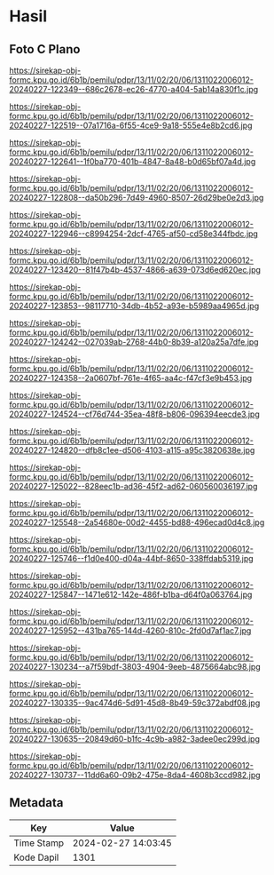 # Hasil

## Foto C Plano

https://sirekap-obj-formc.kpu.go.id/6b1b/pemilu/pdpr/13/11/02/20/06/1311022006012-20240227-122349--686c2678-ec26-4770-a404-5ab14a830f1c.jpg

https://sirekap-obj-formc.kpu.go.id/6b1b/pemilu/pdpr/13/11/02/20/06/1311022006012-20240227-122519--07a1716a-6f55-4ce9-9a18-555e4e8b2cd6.jpg

https://sirekap-obj-formc.kpu.go.id/6b1b/pemilu/pdpr/13/11/02/20/06/1311022006012-20240227-122641--1f0ba770-401b-4847-8a48-b0d65bf07a4d.jpg

https://sirekap-obj-formc.kpu.go.id/6b1b/pemilu/pdpr/13/11/02/20/06/1311022006012-20240227-122808--da50b296-7d49-4960-8507-26d29be0e2d3.jpg

https://sirekap-obj-formc.kpu.go.id/6b1b/pemilu/pdpr/13/11/02/20/06/1311022006012-20240227-122946--c8994254-2dcf-4765-af50-cd58e344fbdc.jpg

https://sirekap-obj-formc.kpu.go.id/6b1b/pemilu/pdpr/13/11/02/20/06/1311022006012-20240227-123420--81f47b4b-4537-4866-a639-073d6ed620ec.jpg

https://sirekap-obj-formc.kpu.go.id/6b1b/pemilu/pdpr/13/11/02/20/06/1311022006012-20240227-123853--98117710-34db-4b52-a93e-b5989aa4965d.jpg

https://sirekap-obj-formc.kpu.go.id/6b1b/pemilu/pdpr/13/11/02/20/06/1311022006012-20240227-124242--027039ab-2768-44b0-8b39-a120a25a7dfe.jpg

https://sirekap-obj-formc.kpu.go.id/6b1b/pemilu/pdpr/13/11/02/20/06/1311022006012-20240227-124358--2a0607bf-761e-4f65-aa4c-f47cf3e9b453.jpg

https://sirekap-obj-formc.kpu.go.id/6b1b/pemilu/pdpr/13/11/02/20/06/1311022006012-20240227-124524--cf76d744-35ea-48f8-b806-096394eecde3.jpg

https://sirekap-obj-formc.kpu.go.id/6b1b/pemilu/pdpr/13/11/02/20/06/1311022006012-20240227-124820--dfb8c1ee-d506-4103-a115-a95c3820638e.jpg

https://sirekap-obj-formc.kpu.go.id/6b1b/pemilu/pdpr/13/11/02/20/06/1311022006012-20240227-125022--828eec1b-ad36-45f2-ad62-060560036197.jpg

https://sirekap-obj-formc.kpu.go.id/6b1b/pemilu/pdpr/13/11/02/20/06/1311022006012-20240227-125548--2a54680e-00d2-4455-bd88-496ecad0d4c8.jpg

https://sirekap-obj-formc.kpu.go.id/6b1b/pemilu/pdpr/13/11/02/20/06/1311022006012-20240227-125746--f1d0e400-d04a-44bf-8650-338ffdab5319.jpg

https://sirekap-obj-formc.kpu.go.id/6b1b/pemilu/pdpr/13/11/02/20/06/1311022006012-20240227-125847--1471e612-142e-486f-b1ba-d64f0a063764.jpg

https://sirekap-obj-formc.kpu.go.id/6b1b/pemilu/pdpr/13/11/02/20/06/1311022006012-20240227-125952--431ba765-144d-4260-810c-2fd0d7af1ac7.jpg

https://sirekap-obj-formc.kpu.go.id/6b1b/pemilu/pdpr/13/11/02/20/06/1311022006012-20240227-130234--a7f59bdf-3803-4904-9eeb-4875664abc98.jpg

https://sirekap-obj-formc.kpu.go.id/6b1b/pemilu/pdpr/13/11/02/20/06/1311022006012-20240227-130335--9ac474d6-5d91-45d8-8b49-59c372abdf08.jpg

https://sirekap-obj-formc.kpu.go.id/6b1b/pemilu/pdpr/13/11/02/20/06/1311022006012-20240227-130635--20849d60-b1fc-4c9b-a982-3adee0ec299d.jpg

https://sirekap-obj-formc.kpu.go.id/6b1b/pemilu/pdpr/13/11/02/20/06/1311022006012-20240227-130737--11dd6a60-09b2-475e-8da4-4608b3ccd982.jpg


## Metadata

| Key        | Value               |
| ---------- | ------------------- |
| Time Stamp | 2024-02-27 14:03:45 |
| Kode Dapil | 1301                |



